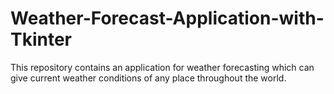# Weather-Forecast-Application-with-Tkinter
This repository contains an application for weather forecasting which can give current weather conditions of any place throughout the world.
